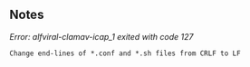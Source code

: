 ## Notes

_Error: alfviral-clamav-icap_1 exited with code 127_

    Change end-lines of *.conf and *.sh files from CRLF to LF